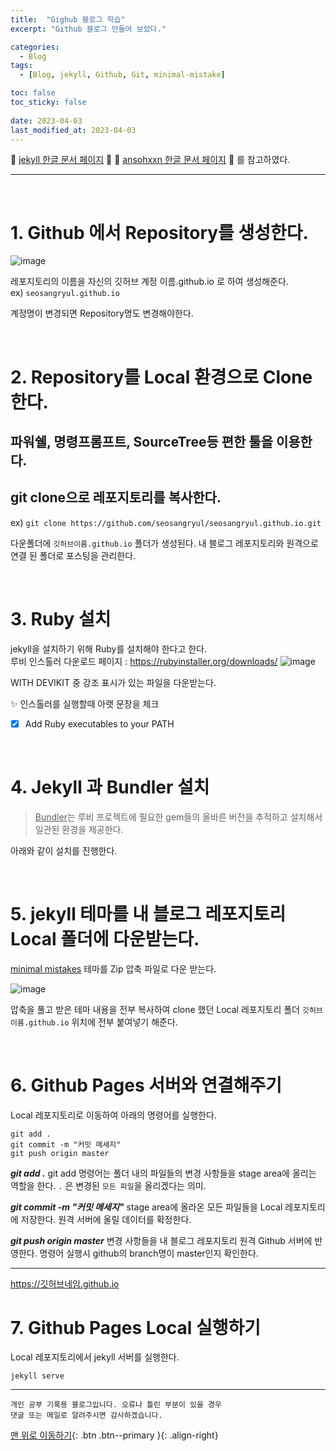 ```yaml
---
title:  "Gighub 블로그 학습" 
excerpt: "Github 블로그 만들어 보았다."

categories:
  - Blog
tags:
  - [Blog, jekyll, Github, Git, minimal-mistake]

toc: false
toc_sticky: false
 
date: 2023-04-03
last_modified_at: 2023-04-03
---
```


🎀 [jekyll 한글 문서 페이지](https://jekyllrb-ko.github.io/) 🎀 
🎀 [ansohxxn 한글 문서 페이지](https://ansohxxn.github.io) 🎀 를 참고하였다.

---
<br>

# 1. Github 에서 Repository를 생성한다.

![image](https://user-images.githubusercontent.com/13990392/229660916-f6bb088d-67f8-4010-ae29-ff40706d7ac7.png)

레포지토리의 이름을 자신의 깃허브 계정 이름.github.io 로 하여 생성해준다.  
ex) `seosangryul.github.io`

계정명이 변경되면 Repository명도 변경해야한다.

<br>

# 2. Repository를 Local 환경으로 Clone 한다.

## 파워쉘, 명령프롬프트, SourceTree등 편한 툴을 이용한다.

## git clone으로 레포지토리를 복사한다.

     
ex) `git clone https://github.com/seosangryul/seosangryul.github.io.git`    

다운폴더에 `깃허브이름.github.io` 폴더가 생성된다. 
내 블로그 레포지토리와 원격으로 연결 된 폴더로 포스팅을 관리한다.

<br>

# 3. Ruby 설치
 
jekyll을 설치하기 위해 Ruby를 설치해야 한다고 한다.  
루비 인스톨러 다운로드 페이지 : <https://rubyinstaller.org/downloads/>
![image](https://user-images.githubusercontent.com/13990392/229671731-8bfe3cf5-39df-43d4-bc2d-2aaed93052cb.png)

WITH DEVIKIT 중 강조 표시가 있는 파일을 다운받는다. 
  
✨ 인스톨러를 실행할때 아랫 문장을 체크
- [x] Add Ruby executables to your PATH  

<br>

# 4. Jekyll 과 Bundler 설치 

> <u>Bundler</u>는 루비 프로젝트에 필요한 gem들의 올바른 버전을 추적하고 설치해서 일관된 환경을 제공한다.

아래와 같이 설치를 진행한다.

<script src="https://gist.github.com/SeoSangRyul/9f811ebde86a63065f369bbba839eb4d.js"></script>

<br>

# 5. jekyll 테마를 내 블로그 레포지토리 Local 폴더에 다운받는다.

[minimal mistakes](https://github.com/mmistakes/minimal-mistakes) 테마를 Zip 압축 파일로 다운 받는다. 

![image](https://user-images.githubusercontent.com/13990392/229686163-ccd9113d-19a0-4d41-be16-d48d0f220ccb.png)

압축을 풀고 받은 테마 내용을 전부 복사하여 clone 했던 Local 레포지토리 폴더 `깃허브이름.github.io` 위치에 전부 붙여넣기 해준다. 

<br>

# 6. Github Pages 서버와 연결해주기

Local 레포지토리로 이동하여 아래의 명령어를 실행한다.
```
git add .
git commit -m "커밋 메세지"
git push origin master
```
***git add .*** git add 명령어는 폴더 내의 파일들의 변경 사항들을 stage area에 올리는 역할을 한다. `.` 은 변경된 `모든 파일`을 올리겠다는 의미. 

***git commit -m "커밋 메세지"*** stage area에 올라온 모든 파일들을 Local 레포지토리에 저장한다. 원격 서버에 올릴 데이터를 확정한다.

***git push origin master*** 변경 사항들을 내 블로그 레포지토리 원격 Github 서버에 반영한다. 
명령어 실행시 github의 branch명이 master인지 확인한다. 

---
https://깃허브네임.github.io 


# 7. Github Pages Local 실행하기

Local 레포지토리에서 jekyll 서버를 실행한다.

```
jekyll serve
```


***
    개인 공부 기록용 블로그입니다. 오류나 틀린 부분이 있을 경우 
    댓글 또는 메일로 알려주시면 감사하겠습니다.

[맨 위로 이동하기](#){: .btn .btn--primary }{: .align-right}